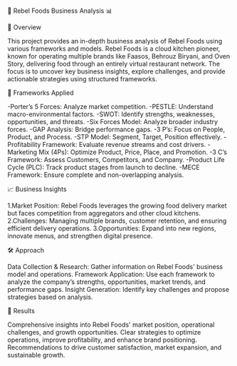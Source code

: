 🍕 Rebel Foods Business Analysis 📊

📄 Overview

This project provides an in-depth business analysis of Rebel Foods using various frameworks and models. Rebel Foods is a cloud kitchen pioneer, known for operating multiple brands like Faasos, Behrouz Biryani, and Oven Story, delivering food through an entirely virtual restaurant network. The focus is to uncover key business insights, explore challenges, and provide actionable strategies using structured frameworks.

🎯 Frameworks Applied

-Porter’s 5 Forces: Analyze market competition.
-PESTLE: Understand macro-environmental factors.
-SWOT: Identify strengths, weaknesses, opportunities, and threats.
-Six Forces Model: Analyze broader industry forces.
-GAP Analysis: Bridge performance gaps.
-3 P’s: Focus on People, Product, and Process.
-STP Model: Segment, Target, Position effectively.
-Profitability Framework: Evaluate revenue streams and cost drivers.
-Marketing Mix (4Ps): Optimize Product, Price, Place, and Promotion.
-3 C’s Framework: Assess Customers, Competitors, and Company.
-Product Life Cycle (PLC): Track product stages from launch to decline.
-MECE Framework: Ensure complete and non-overlapping analysis.

📈 Business Insights

1.Market Position: Rebel Foods leverages the growing food delivery market but faces competition from aggregators and other cloud kitchens.
2.Challenges: Managing multiple brands, customer retention, and ensuring efficient delivery operations.
3.Opportunities: Expand into new regions, innovate menus, and strengthen digital presence.

🛠️ Approach

Data Collection & Research: Gather information on Rebel Foods' business model and operations.
Framework Application:
Use each framework to analyze the company’s strengths, opportunities, market trends, and performance gaps.
Insight Generation: Identify key challenges and propose strategies based on analysis.

🚀 Results

Comprehensive insights into Rebel Foods' market position, operational challenges, and growth opportunities.
Clear strategies to optimize operations, improve profitability, and enhance brand positioning.
Recommendations to drive customer satisfaction, market expansion, and sustainable growth.
